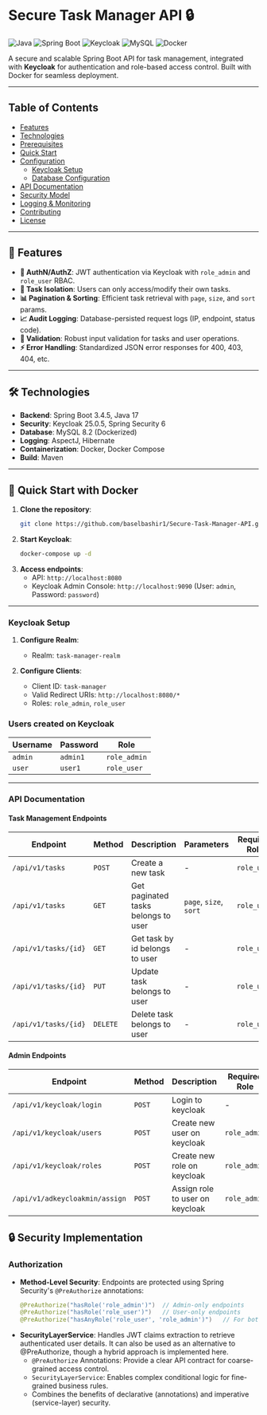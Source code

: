 # Secure Task Manager API 🔒

![Java](https://img.shields.io/badge/Java-17-blue)
![Spring Boot](https://img.shields.io/badge/Spring%20Boot-3.1-green)
![Keycloak](https://img.shields.io/badge/Keycloak-21-orange)
![MySQL](https://img.shields.io/badge/MySQL-8.2-blue)
![Docker](https://img.shields.io/badge/Docker-✓-blue)

A secure and scalable Spring Boot API for task management, integrated with **Keycloak** for authentication and
role-based access control. Built with Docker for seamless deployment.

---

## Table of Contents

- [Features](#-features)
- [Technologies](#-technologies)
- [Prerequisites](#-prerequisites)
- [Quick Start](#-quick-start-with-docker)
- [Configuration](#-configuration)
    - [Keycloak Setup](#keycloak-setup)
    - [Database Configuration](#database-configuration)
- [API Documentation](#-api-documentation)
- [Security Model](#-security-model)
- [Logging & Monitoring](#-logging--monitoring)
- [Contributing](#-contributing)
- [License](#-license)

---

## 🚀 Features

- **🔐 AuthN/AuthZ**: JWT authentication via Keycloak with `role_admin` and `role_user` RBAC.
- **📝 Task Isolation**: Users can only access/modify their own tasks.
- **📊 Pagination & Sorting**: Efficient task retrieval with `page`, `size`, and `sort` params.
- **📈 Audit Logging**: Database-persisted request logs (IP, endpoint, status code).
- **🧩 Validation**: Robust input validation for tasks and user operations.
- **⚡ Error Handling**: Standardized JSON error responses for 400, 403, 404, etc.

---

## 🛠 Technologies

- **Backend**: Spring Boot 3.4.5, Java 17
- **Security**: Keycloak 25.0.5, Spring Security 6
- **Database**: MySQL 8.2 (Dockerized)
- **Logging**: AspectJ, Hibernate
- **Containerization**: Docker, Docker Compose
- **Build**: Maven

---

## 🐳 Quick Start with Docker

1. **Clone the repository**:
   ```bash
   git clone https://github.com/baselbashir1/Secure-Task-Manager-API.git

2. **Start Keycloak**:
   ```bash
   docker-compose up -d

3. **Access endpoints**:
    - API: `http://localhost:8080`
    - Keycloak Admin Console: `http://localhost:9090` (User: `admin`, Password: `password`)

---

### Keycloak Setup

1. **Configure Realm**:
    - Realm: `task-manager-realm`

2. **Configure Clients**:
    - Client ID: `task-manager`
    - Valid Redirect URIs: `http://localhost:8080/*`
    - Roles: `role_admin`, `role_user`

### Users created on Keycloak

| Username | Password | Role         |
|----------|----------|--------------|
| `admin`  | `admin1` | `role_admin` |
| `user`   | `user1`  | `role_user`  |

---

### API Documentation

#### Task Management Endpoints

| Endpoint             | Method   | Description                         | Parameters             | Required Role |
|----------------------|----------|-------------------------------------|------------------------|---------------|
| `/api/v1/tasks`      | `POST`   | Create a new task                   | -                      | `role_user`   |
| `/api/v1/tasks`      | `GET`    | Get paginated tasks belongs to user | `page`, `size`, `sort` | `role_user`   |
| `/api/v1/tasks/{id}` | `GET`    | Get task by id belongs to user      | -                      | `role_user`   |
| `/api/v1/tasks/{id}` | `PUT`    | Update task belongs to user         | -                      | `role_user`   |
| `/api/v1/tasks/{id}` | `DELETE` | Delete task belongs to user         | -                      | `role_user`   |

#### Admin Endpoints

| Endpoint                       | Method | Description                     | Required Role |
|--------------------------------|--------|---------------------------------|---------------|
| `/api/v1/keycloak/login`       | `POST` | Login to keycloak               | -             |
| `/api/v1/keycloak/users`       | `POST` | Create new user on keycloak     | `role_admin`  |
| `/api/v1/keycloak/roles`       | `POST` | Create new role on keycloak     | `role_admin`  |
| `/api/v1/adkeycloakmin/assign` | `POST` | Assign role to user on keycloak | `role_admin`  |

## 🔒 Security Implementation

### Authorization

- **Method-Level Security**: Endpoints are protected using Spring Security's `@PreAuthorize` annotations:
  ```java
  @PreAuthorize("hasRole('role_admin')")  // Admin-only endpoints
  @PreAuthorize("hasRole('role_user')")   // User-only endpoints
  @PreAuthorize("hasAnyRole('role_user', 'role_admin')")   // For both

- **SecurityLayerService**: Handles JWT claims extraction to retrieve authenticated user details. It can also be used as
  an alternative to @PreAuthorize, though a hybrid approach is implemented here.
    - `@PreAuthorize` Annotations: Provide a clear API contract for coarse-grained access control.
    - `SecurityLayerService`: Enables complex conditional logic for fine-grained business rules.
    - Combines the benefits of declarative (annotations) and imperative (service-layer) security.